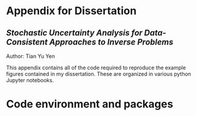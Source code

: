 # Appendix for Dissertation
## *Stochastic Uncertainty Analysis for Data-Consistent Approaches to Inverse Problems*

Author: Tian Yu Yen

This appendix contains all of the code required to reproduce the example figures contained in my dissertation. 
These are organized in various python Jupyter notebooks.

# Code environment and packages


